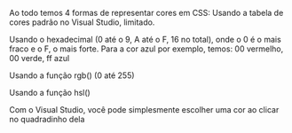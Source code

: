 Ao todo temos 4 formas de representar cores em CSS:
Usando a tabela de cores padrão no Visual Studio, limitado.

Usando o hexadecimal (0 até o 9, A até o F, 16 no total), onde o 0 é o mais fraco e o F, o mais forte. Para a cor azul por exemplo, temos: 00 vermelho, 00 verde, ff azul

Usando a função rgb() (0 até 255)

Usando a função hsl()

Com o Visual Studio, você pode simplesmente escolher uma cor ao clicar no quadradinho dela
